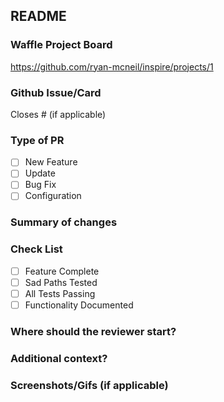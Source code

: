 ## README

### Waffle Project Board

https://github.com/ryan-mcneil/inspire/projects/1

### Github Issue/Card #
Closes # (if applicable)

### Type of PR
- [ ] New Feature
- [ ] Update
- [ ] Bug Fix
- [ ] Configuration

### Summary of changes


### Check List
- [ ] Feature Complete
- [ ] Sad Paths Tested
- [ ] All Tests Passing
- [ ] Functionality Documented

### Where should the reviewer start?


### Additional context?


### Screenshots/Gifs (if applicable)
